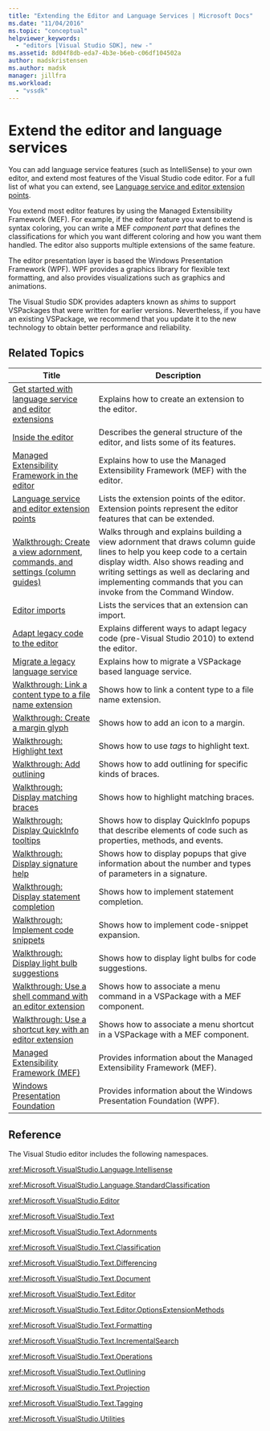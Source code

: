 ```yaml
---
title: "Extending the Editor and Language Services | Microsoft Docs"
ms.date: "11/04/2016"
ms.topic: "conceptual"
helpviewer_keywords:
  - "editors [Visual Studio SDK], new -"
ms.assetid: 8d04f8db-eda7-4b3e-b6eb-c06df104502a
author: madskristensen
ms.author: madsk
manager: jillfra
ms.workload:
  - "vssdk"
---
```

# Extend the editor and language services
You can add language service features (such as IntelliSense) to your own editor, and extend most features of the Visual Studio code editor.  For a full list of what you can extend, see [Language service and editor extension points](../extensibility/language-service-and-editor-extension-points.md).

 You extend most editor features by using the Managed Extensibility Framework (MEF). For example, if the editor feature you want to extend is syntax coloring, you can write a MEF *component part* that defines the classifications for which you want different coloring and how you want them handled. The editor also supports multiple extensions of the same feature.

 The editor presentation layer is based the Windows Presentation Framework (WPF). WPF provides a graphics library for flexible text formatting, and also provides visualizations such as graphics and animations.

 The Visual Studio SDK provides adapters known as *shims* to support VSPackages that were written for earlier versions. Nevertheless, if you have an existing VSPackage, we recommend that you update it to the new technology to obtain better performance and reliability.

## Related Topics

|Title|Description|
|-----------|-----------------|
|[Get started with language service and editor extensions](../extensibility/getting-started-with-language-service-and-editor-extensions.md)|Explains how to create an extension to the editor.|
|[Inside the editor](../extensibility/inside-the-editor.md)|Describes the general structure of the editor, and lists some of its features.|
|[Managed Extensibility Framework in the editor](../extensibility/managed-extensibility-framework-in-the-editor.md)|Explains how to use the Managed Extensibility Framework (MEF) with the editor.|
|[Language service and editor extension points](../extensibility/language-service-and-editor-extension-points.md)|Lists the extension points of the editor. Extension points represent the editor features that can be extended.|
|[Walkthrough: Create a view adornment, commands, and settings (column guides)](../extensibility/walkthrough-creating-a-view-adornment-commands-and-settings-column-guides.md)|Walks through and explains building a view adornment that draws column guide lines to help you keep code to a certain display width.  Also shows reading and writing settings as well as declaring and implementing commands that you can invoke from the Command Window.|
|[Editor imports](../extensibility/editor-imports.md)|Lists the services that an extension can import.|
|[Adapt legacy code to the editor](/visualstudio/extensibility/adapting-legacy-code-to-the-editor?view=vs-2015)|Explains different ways to adapt legacy code (pre-Visual Studio 2010) to extend the editor.|
|[Migrate a legacy language service](../extensibility/internals/migrating-a-legacy-language-service.md)|Explains how to migrate a VSPackage based language service.|
|[Walkthrough: Link a content type to a file name extension](../extensibility/walkthrough-linking-a-content-type-to-a-file-name-extension.md)|Shows how to link a content type to a file name extension.|
|[Walkthrough: Create a margin glyph](../extensibility/walkthrough-creating-a-margin-glyph.md)|Shows how to add an icon to a margin.|
|[Walkthrough: Highlight text](../extensibility/walkthrough-highlighting-text.md)|Shows how to use *tags* to highlight text.|
|[Walkthrough: Add outlining](../extensibility/walkthrough-outlining.md)|Shows how to add outlining for specific kinds of braces.|
|[Walkthrough: Display matching braces](../extensibility/walkthrough-displaying-matching-braces.md)|Shows how to highlight matching braces.|
|[Walkthrough: Display QuickInfo tooltips](../extensibility/walkthrough-displaying-quickinfo-tooltips.md)|Shows how to display QuickInfo popups that describe elements of code such as properties, methods, and events.|
|[Walkthrough: Display signature help](../extensibility/walkthrough-displaying-signature-help.md)|Shows how to display popups that give information about the number and types of parameters in a signature.|
|[Walkthrough: Display statement completion](../extensibility/walkthrough-displaying-statement-completion.md)|Shows how to implement statement completion.|
|[Walkthrough: Implement code snippets](../extensibility/walkthrough-implementing-code-snippets.md)|Shows how to implement code-snippet expansion.|
|[Walkthrough: Display light bulb suggestions](../extensibility/walkthrough-displaying-light-bulb-suggestions.md)|Shows how to display light bulbs for code suggestions.|
|[Walkthrough: Use a shell command with an editor extension](../extensibility/walkthrough-using-a-shell-command-with-an-editor-extension.md)|Shows how to associate a menu command in a VSPackage with a MEF component.|
|[Walkthrough: Use a shortcut key with an editor extension](../extensibility/walkthrough-using-a-shortcut-key-with-an-editor-extension.md)|Shows how to associate a menu shortcut in a VSPackage with a MEF component.|
|[Managed Extensibility Framework (MEF)](/dotnet/framework/mef/index)|Provides information about the Managed Extensibility Framework (MEF).|
|[Windows Presentation Foundation](/dotnet/framework/wpf/index)|Provides information about the Windows Presentation Foundation (WPF).|

## Reference
 The Visual Studio editor includes the following namespaces.

 <xref:Microsoft.VisualStudio.Language.Intellisense>

 <xref:Microsoft.VisualStudio.Language.StandardClassification>

 <xref:Microsoft.VisualStudio.Editor>

 <xref:Microsoft.VisualStudio.Text>

 <xref:Microsoft.VisualStudio.Text.Adornments>

 <xref:Microsoft.VisualStudio.Text.Classification>

 <xref:Microsoft.VisualStudio.Text.Differencing>

 <xref:Microsoft.VisualStudio.Text.Document>

 <xref:Microsoft.VisualStudio.Text.Editor>

 <xref:Microsoft.VisualStudio.Text.Editor.OptionsExtensionMethods>

 <xref:Microsoft.VisualStudio.Text.Formatting>

 <xref:Microsoft.VisualStudio.Text.IncrementalSearch>

 <xref:Microsoft.VisualStudio.Text.Operations>

 <xref:Microsoft.VisualStudio.Text.Outlining>

 <xref:Microsoft.VisualStudio.Text.Projection>

 <xref:Microsoft.VisualStudio.Text.Tagging>

 <xref:Microsoft.VisualStudio.Utilities>